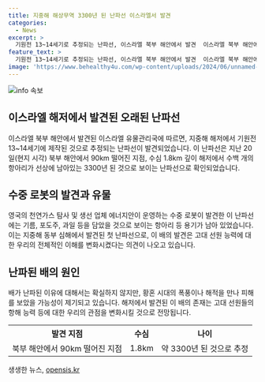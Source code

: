 ```yaml
---
title: 지중해 해상무역 3300년 된 난파선 이스라엘서 발견
categories:
  - News
excerpt: >
  기원전 13~14세기로 추정되는 난파선, 이스라엘 북부 해안에서 발견  이스라엘 북부 해안에서 수심 1.8km의 해저에서 기원전 13~14세기에 제작된 것으로 추정되는 난파선이 발견됐다. 수백 개의 항아리가 남아 있는 3300년 된 난파선은 영국의 탐사로봇에 의해 찾아졌으며, 선상에는 기름, 포도주, 과일 등이 담긴 항아리 등이 발견되었다. 이는 지중해 동부 심해에서 발견된 첫 난파선으로, 이 배의 발견은 고대 선원 능력에 대한 우리의 전체적인 이해를 변화시켰다는 것이라고 전문가가 언급했다.
feature_text: >
  기원전 13~14세기로 추정되는 난파선, 이스라엘 북부 해안에서 발견  이스라엘 북부 해안에서 수심 1.8km의 해저에서 기원전 13~14세기에 제작된 것으로 추정되는 난파선이 발견됐다. 수백 개의 항아리가 남아 있는 3300년 된 난파선은 영국의 탐사로봇에 의해 찾아졌으며, 선상에는 기름, 포도주, 과일 등이 담긴 항아리 등이 발견되었다. 이는 지중해 동부 심해에서 발견된 첫 난파선으로, 이 배의 발견은 고대 선원 능력에 대한 우리의 전체적인 이해를 변화시켰다는 것이라고 전문가가 언급했다.
image: 'https://www.behealthy4u.com/wp-content/uploads/2024/06/unnamed-file.png'
---
```


<p><img src="https://www.behealthy4u.com/wp-content/uploads/2024/06/unnamed-file.png" alt="info 속보" /></p>

<h2 data-ke-size="size26">이스라엘 해저에서 발견된 오래된 난파선</h2>

<p data-ke-size="size16">이스라엘 북부 해안에서 발견된 이스라엘 유물관리국에 따르면, 지중해 해저에서 기원전 13~14세기에 제작된 것으로 추정되는 난파선이 발견되었습니다. 이 난파선은 지난 20일(현지 시각) 북부 해안에서 90km 떨어진 지점, 수심 1.8km 깊이 해저에서 수백 개의 항아리가 선상에 남아있는 3300년 된 것으로 보이는 난파선으로 확인되었습니다.</p>

<h2 data-ke-size="size26">수중 로봇의 발견과 유물</h2>

<p data-ke-size="size16">영국의 천연가스 탐사 및 생선 업체 에너지안이 운영하는 수중 로봇이 발견한 이 난파선에는 기름, 포도주, 과일 등을 담았을 것으로 보이는 항아리 등 용기가 남아 있었습니다. 이는 지중해 동부 심해에서 발견된 첫 난파선으로, 이 배의 발견은 고대 선원 능력에 대한 우리의 전체적인 이해를 변화시켰다는 의견이 나오고 있습니다.</p>

<h2 data-ke-size="size26">난파된 배의 원인</h2>

<p data-ke-size="size16">배가 난파된 이유에 대해서는 확실하지 않지만, 황혼 시대의 폭풍이나 해적을 만나 피해를 보았을 가능성이 제기되고 있습니다. 해저에서 발견된 이 배의 존재는 고대 선원들의 항해 능력 등에 대한 우리의 관점을 변화시킬 것으로 전망됩니다.</p>

<table>
  <tr>
    <th><b>발견 지점</b></th>
    <th><b>수심</b></th>
    <th><b>나이</b></th>
  </tr>
  <tr>
    <td style="text-align: center; height: 17px;">북부 해안에서 90km 떨어진 지점</td>
    <td style="text-align: center; height: 17px;">1.8km</td>
    <td style="text-align: center; height: 17px;">약 3300년 된 것으로 추정</td>
  </tr>
</table>
생생한 뉴스, <a href="https://opensis.kr" rel="dofollow">opensis.kr</a>


